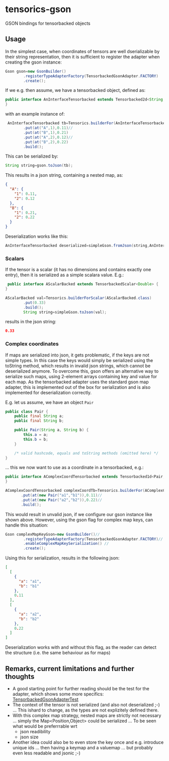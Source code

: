 # tensorics-gson

GSON bindings for tensorbacked objects

## Usage

In the simplest case, when coordinates of tensors are well dserializable by their string representation, then it is
sufficient to register the adapter when creating the gson instance:

```java
Gson gson=new GsonBuilder()
        .registerTypeAdapterFactory(TensorbackedGsonAdapter.FACTORY)
        .create();
```

If we e.g. then assume, we have a tensorbacked object, defined as:

```java
public interface AnInterfaceTensorbacked extends Tensorbacked2d<String, Integer, Double> {
}
```

with an example instance of:

```java
 AnInterfaceTensorbacked tb=Tensorics.builderFor(AnInterfaceTensorbacked.class)//
        .put(at("A",1),0.11)//
        .put(at("B",1),0.21)
        .put(at("A",2),0.12)//
        .put(at("B",2),0.22)
        .build();
```

This can be serialized by:

```java
String string=gson.toJson(tb);
```

This results in a json string, containing a nested map, as:

```json
{
  "A": {
    "1": 0.11,
    "2": 0.12
  },
  "B": {
    "1": 0.21,
    "2": 0.22
  }
}
```

Deserialization works like this:

```java
AnInterfaceTensorbacked deserialized=simpleGson.fromJson(string,AnInterfaceTensorbacked.class);
```

### Scalars

If the tensor is a scalar (it has no dimensions and contains exactly one entry), then it is serialized as a simple
scalara value. E.g.:

```java
 public interface AScalarBacked extends TensorbackedScalar<Double> {
}
```

```java
AScalarBacked val=Tensorics.builderForScalar(AScalarBacked.class)
        .put(0.33)
        .build();
        String string=simpleGson.toJson(val);
```

results in the json string:

```json
0.33
```

### Complex coordinates

If maps are serialized into json, it gets problematic, if the keys are not simple types. In this case the keys would
simply be serialized using the toString method, which results in invalid json strings, which cannot be deserialized
anymore. To overcome this, gson offers an alternative way to serialize such maps, using 2-element arrays containing key
and value for each map. As the tensorbacked adapter uses the standard gson map adapter, this is implemented out of the
box for serialization and is also implemented for deserialization correctly.

E.g. let us assume, we have an object `Pair`

```java
public class Pair {
    public final String a;
    public final String b;

    public Pair(String a, String b) {
        this.a = a;
        this.b = b;
    }

    /* valid hashcode, equals and toString methods (omitted here) */
}
```

... this we now want to use as a coordinate in a tensorbacked, e.g.:

```java
public interface AComplexCoordTensorbacked extends Tensorbacked1d<Pair, Double> {
}
```

 ```java
AComplexCoordTensorbacked complexCoordTb=Tensorics.builderFor(AComplexCoordTensorbacked.class)//
        .put(at(new Pair("a1","b1")),0.11)//
        .put(at(new Pair("a2","b2")),0.22)//
        .build();
 ```

This would result in unvalid json, if we configure our gson instance like shown above. However, using the gson flag for
complex map keys, can handle this situation:

```java
Gson complexMapKeyGson=new GsonBuilder()//
        .registerTypeAdapterFactory(TensorbackedGsonAdapter.FACTORY)//
        .enableComplexMapKeySerialization() //
        .create();
```

Using this for serialization, results in the following json:

```json
[
  [
    {
      "a": "a1",
      "b": "b1"
    },
    0.11
  ],
  [
    {
      "a": "a2",
      "b": "b2"
    },
    0.22
  ]
]
```

Deserialization works with and without this flag, as the reader can detect the structure (i.e. the same behaviour as for
maps)

## Remarks, current limitations and further thoughts

* A good starting point for further reading should be the test for the adapter, which shows some more specifics: [TensorbackedGsonAdapterTest](./src/test/java/org/tensorics/gson/adapters/TensorbackedGsonAdapterTest.java)
* The context of the tensor is not serialized (and also not deserialized ;-) ... This ishard to change, as the types are
  not explizitely defined there.
* With this complex map strategy, nested maps are strictly not necessary ... simply the Map<Position,Object> could be serialized ... To be seen what would be preferrrable wrt
  * json readibility
  * json size
* Another idea could also be to even store the key once and e.g. introduce unique ids ... then having a keymap and a valuemap ... but probably even less readable and jsonic ;-)